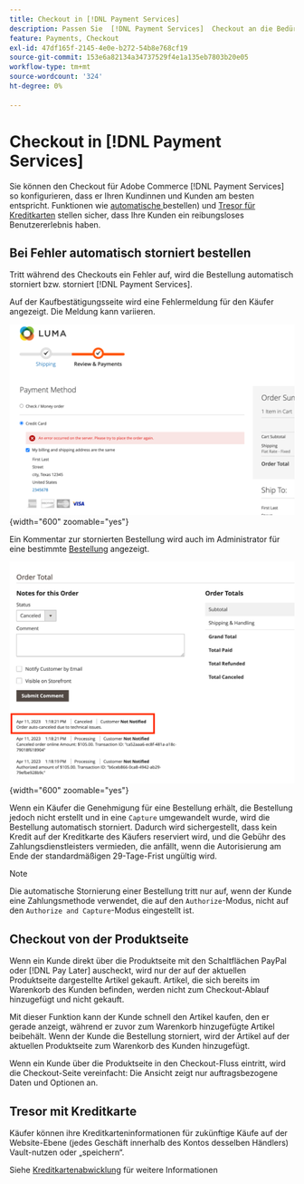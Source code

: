 ```yaml
---
title: Checkout in [!DNL Payment Services]
description: Passen Sie  [!DNL Payment Services]  Checkout an die Bedürfnisse Ihrer Kunden an.
feature: Payments, Checkout
exl-id: 47df165f-2145-4e0e-b272-54b8e768cf19
source-git-commit: 153e6a82134a34737529f4e1a135eb7803b20e05
workflow-type: tm+mt
source-wordcount: '324'
ht-degree: 0%

---
```



# Checkout in [!DNL Payment Services]

Sie können den Checkout für Adobe Commerce [!DNL Payment Services] so konfigurieren, dass er Ihren Kundinnen und Kunden am besten entspricht. Funktionen wie [automatische ](#order-auto-voided-if-error) bestellen) und [Tresor für Kreditkarten](#credit-card-vaulting) stellen sicher, dass Ihre Kunden ein reibungsloses Benutzererlebnis haben.

## Bei Fehler automatisch storniert bestellen

Tritt während des Checkouts ein Fehler auf, wird die Bestellung automatisch storniert bzw. storniert [!DNL Payment Services].

Auf der Kaufbestätigungsseite wird eine Fehlermeldung für den Käufer angezeigt. Die Meldung kann variieren.

![Fehler beim Überprüfen](assets/user-checkout-error.png "Fehler beim Auschecken"){width="600" zoomable="yes"}

Ein Kommentar zur stornierten Bestellung wird auch im Administrator für eine bestimmte [Bestellung](https://experienceleague.adobe.com/docs/commerce-admin/stores-sales/order-management/orders/orders.html?lang=en) angezeigt.

![Stornierter Bestellkommentar in Admin für Bestellung](assets/admin-checkout-error.png "Stornierter Bestellkommentar in Admin für Bestellung"){width="600" zoomable="yes"}

Wenn ein Käufer die Genehmigung für eine Bestellung erhält, die Bestellung jedoch nicht erstellt und in eine `Capture` umgewandelt wurde, wird die Bestellung automatisch storniert. Dadurch wird sichergestellt, dass kein Kredit auf der Kreditkarte des Käufers reserviert wird, und die Gebühr des Zahlungsdienstleisters vermieden, die anfällt, wenn die Autorisierung am Ende der standardmäßigen 29-Tage-Frist ungültig wird.

>[!NOTE]
>
>Die automatische Stornierung einer Bestellung tritt nur auf, wenn der Kunde eine Zahlungsmethode verwendet, die auf den `Authorize`-Modus, nicht auf den `Authorize and Capture`-Modus eingestellt ist.

## Checkout von der Produktseite

Wenn ein Kunde direkt über die Produktseite mit den Schaltflächen PayPal oder [!DNL Pay Later] auscheckt, wird nur der auf der aktuellen Produktseite dargestellte Artikel gekauft. Artikel, die sich bereits im Warenkorb des Kunden befinden, werden nicht zum Checkout-Ablauf hinzugefügt und nicht gekauft.

Mit dieser Funktion kann der Kunde schnell den Artikel kaufen, den er gerade anzeigt, während er zuvor zum Warenkorb hinzugefügte Artikel beibehält.
Wenn der Kunde die Bestellung storniert, wird der Artikel auf der aktuellen Produktseite zum Warenkorb des Kunden hinzugefügt.

Wenn ein Kunde über die Produktseite in den Checkout-Fluss eintritt, wird die Checkout-Seite vereinfacht: Die Ansicht zeigt nur auftragsbezogene Daten und Optionen an.

## Tresor mit Kreditkarte

Käufer können ihre Kreditkarteninformationen für zukünftige Käufe auf der Website-Ebene (jedes Geschäft innerhalb des Kontos desselben Händlers) Vault-nutzen oder „speichern“.

Siehe [Kreditkartenabwicklung](vaulting.md) für weitere Informationen
